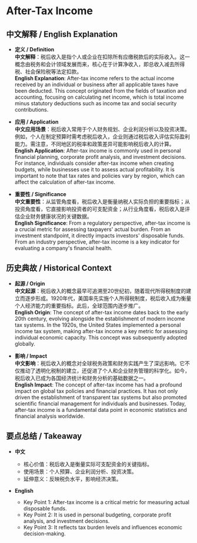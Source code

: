 # After-Tax Income

## 中文解释 / English Explanation

* **定义 / Definition**  
  **中文解释**：税后收入是指个人或企业在扣除所有应缴税款后的实际收入。这一概念由税务和会计领域发展而来，核心在于计算净收入，即总收入减去所得税、社会保险税等法定扣款。  
  **English Explanation**: After-tax income refers to the actual income received by an individual or business after all applicable taxes have been deducted. This concept originated from the fields of taxation and accounting, focusing on calculating net income, which is total income minus statutory deductions such as income tax and social security contributions.

* **应用 / Application**  
  **中文应用场景**：税后收入常用于个人财务规划、企业利润分析以及投资决策。例如，个人在制定预算时需考虑税后收入，企业则通过税后收入评估实际盈利能力。需注意，不同地区的税率和政策差异可能影响税后收入的计算。  
  **English Application**: After-tax income is commonly used in personal financial planning, corporate profit analysis, and investment decisions. For instance, individuals consider after-tax income when creating budgets, while businesses use it to assess actual profitability. It is important to note that tax rates and policies vary by region, which can affect the calculation of after-tax income.

* **重要性 / Significance**  
  **中文重要性**：从监管角度看，税后收入是衡量纳税人实际负担的重要指标；从投资角度看，它直接影响投资者的可支配资金；从行业角度看，税后收入是评估企业财务健康状况的关键数据。  
  **English Significance**: From a regulatory perspective, after-tax income is a crucial metric for assessing taxpayers' actual burden. From an investment standpoint, it directly impacts investors' disposable funds. From an industry perspective, after-tax income is a key indicator for evaluating a company's financial health.

## 历史典故 / Historical Context

* **起源 / Origin**  
  **中文起源**：税后收入的概念最早可追溯至20世纪初，随着现代所得税制度的建立而逐步形成。1920年代，美国率先实施个人所得税制度，税后收入成为衡量个人经济能力的重要指标。此后，全球范围内逐步推广。  
  **English Origin**: The concept of after-tax income dates back to the early 20th century, evolving alongside the establishment of modern income tax systems. In the 1920s, the United States implemented a personal income tax system, making after-tax income a key metric for assessing individual economic capacity. This concept was subsequently adopted globally.

* **影响 / Impact**  
  **中文影响**：税后收入的概念对全球税务政策和财务实践产生了深远影响。它不仅推动了透明化税制的建立，还促进了个人和企业财务管理的科学化。如今，税后收入已成为各国经济统计和财务分析的基础数据之一。  
  **English Impact**: The concept of after-tax income has had a profound impact on global tax policies and financial practices. It has not only driven the establishment of transparent tax systems but also promoted scientific financial management for individuals and businesses. Today, after-tax income is a fundamental data point in economic statistics and financial analysis worldwide.

## 要点总结 / Takeaway

* **中文**  
  - 核心价值：税后收入是衡量实际可支配资金的关键指标。  
  - 使用场景：个人预算、企业利润分析、投资决策。  
  - 延伸意义：反映税负水平，影响经济决策。  

* **English**  
  - Key Point 1: After-tax income is a critical metric for measuring actual disposable funds.  
  - Key Point 2: It is used in personal budgeting, corporate profit analysis, and investment decisions.  
  - Key Point 3: It reflects tax burden levels and influences economic decision-making.